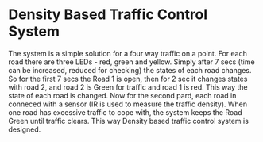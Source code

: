 # Density Based Traffic Control System

The system is a simple solution for a four way traffic on a point. For each road there are three LEDs - red, green and yellow. Simply after 7 secs (time can be increased, reduced for checking) the states of each road changes. So for the first 7 secs the Road 1 is open, then for 2 sec it changes states with road 2, and road 2 is Green for traffic and road 1 is red. This way the state of each road is changed.
Now for the second pard, each road in conneced with a sensor (IR is used to measure the traffic density). When one road has excessive traffic to cope with, the system keeps the Road Green until traffic clears. This way Density based traffic control system is designed.
